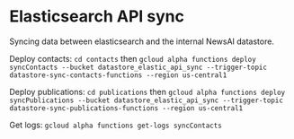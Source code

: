 # Elasticsearch API sync

Syncing data between elasticsearch and the internal NewsAI datastore.

Deploy contacts: `cd contacts` then `gcloud alpha functions deploy syncContacts --bucket datastore_elastic_api_sync --trigger-topic datastore-sync-contacts-functions --region us-central1`

Deploy publications: `cd publications` then `gcloud alpha functions deploy syncPublications --bucket datastore_elastic_api_sync --trigger-topic datastore-sync-publications-functions --region us-central1`

Get logs: `gcloud alpha functions get-logs syncContacts`
